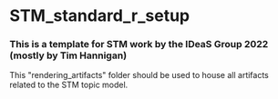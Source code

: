 # STM_standard_r_setup

### This is a template for STM work by the IDeaS Group 2022 (mostly by Tim Hannigan)

This "rendering_artifacts" folder should be used to house all artifacts related to the STM topic model.
